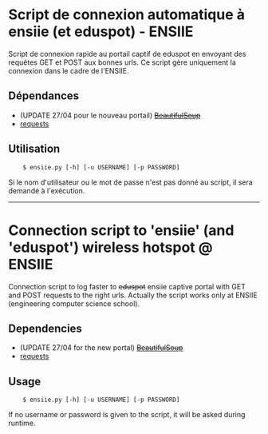 # Script de connexion automatique à ensiie (et eduspot) - ENSIIE #

Script de connexion rapide au portail captif de eduspot en envoyant
des requêtes GET et POST aux bonnes urls. Ce script gère uniquement la
connexion dans le cadre de l'ENSIIE.

## Dépendances ##

* (UPDATE 27/04 pour le nouveau portail) ~~[BeautifulSoup](https://www.crummy.com/software/BeautifulSoup/)~~
* [requests](http://docs.python-requests.org/en/master/)

## Utilisation ##

```
    $ ensiie.py [-h] [-u USERNAME] [-p PASSWORD]
```

Si le nom d'utilisateur ou le mot de passe n'est pas donné au script,
il sera demandé à l'exécution.

* * *

# Connection script to 'ensiie' (and 'eduspot') wireless hotspot @ ENSIIE #

Connection script to log faster to ~~eduspot~~ ensiie captive portal
with GET and POST requests to the right urls. Actually the script
works only at ENSIIE (engineering computer science school).

## Dependencies ##

* (UPDATE 27/04 for the new portal) ~~[BeautifulSoup](https://www.crummy.com/software/BeautifulSoup/)~~
* [requests](http://docs.python-requests.org/en/master/)

## Usage ##

```
    $ ensiie.py [-h] [-u USERNAME] [-p PASSWORD]
```

If no username or password is given to the script, it will be asked
during runtime.
